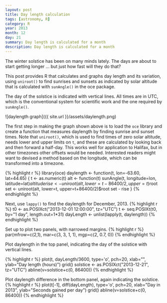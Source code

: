 ```yaml
---
layout: post
title: Day length calculation
tags: [astronomy, R]
category: R
year: 2013
month: 12
day: 21
summary: Day length is calculated for a month
description: Day length is calculated for a month
---
```


The winter solstice has been on many minds lately.  The days are about to start getting longer ... but just how fast will they do that?

This post provides R that calculates and graphs day length and its variation, using ``uniroot()`` to find sunrises and sunsets as indicated by solar altitude that is calculated with ``sunAngle()`` in the oce package.

The day of the solstice is indicated with vertical lines. All times are in UTC, which is the conventional system for scientific work and the one required by ``sunAngle()``.

![daylength graph]({{ site.url }}/assets/daylength.png)

The first step in making the graph shown above is to load the ``oce`` library and create a function that measures daylength by finding sunrise and sunset times.  Note that ``uniroot()``, which is used to find times of zero solar altitude, needs lower and upper limits on ``t``, and these are calculated by looking back and then forward a half-day.  This works well for application to Halifax, but in other timezones other offsets would be needed.  Interested readers might want to devised a method based on the longitude, which can be transformed into a timezone.

{% highlight r %}
library(oce)
daylength <- function(t, lon=-63.60, lat=44.65)
{
    t <- as.numeric(t)
    alt <- function(t)
        sunAngle(t, longitude=lon, latitude=lat)$altitude
    rise <- uniroot(alt, lower=t-86400/2, upper=t)$root
    set <- uniroot(alt, lower=t, upper=t+86400/2)$root
    set - rise
}
{% endhighlight %}

Next, use ``lappy()`` to find the daylength for December, 2013.
{% highlight r %}
t0 <- as.POSIXct("2013-12-01 12:00:00", tz="UTC")
t <- seq.POSIXt(t0, by="1 day", length.out=1*31)
dayLength <- unlist(lapply(t, daylength))
{% endhighlight %}

Set up to plot two panels, with narrowed margins.
{% highlight r %}
par(mfrow=c(2,1), mar=c(3, 3, 1, 1), mgp=c(2, 0.7, 0))
{% endhighlight %}

Plot daylength in the top panel, indicating the day of the solstice with vertical lines.

{% highlight r %}
plot(t, dayLength/3600, type='o', pch=20,
     xlab="", ylab="Day length (hours)")
grid()
solstice <- as.POSIXct("2013-12-21", tz="UTC")
abline(v=solstice+c(0, 86400))
{% endhighlight %}

Plot daylength difference in the bottom panel, again indicating the solstice.
{% highlight r %}
plot(t[-1], diff(dayLength), type='o', pch=20,
     xlab="Day in 2013", ylab="Seconds gained per day")
grid()
abline(v=solstice+c(0, 86400))
{% endhighlight %}



